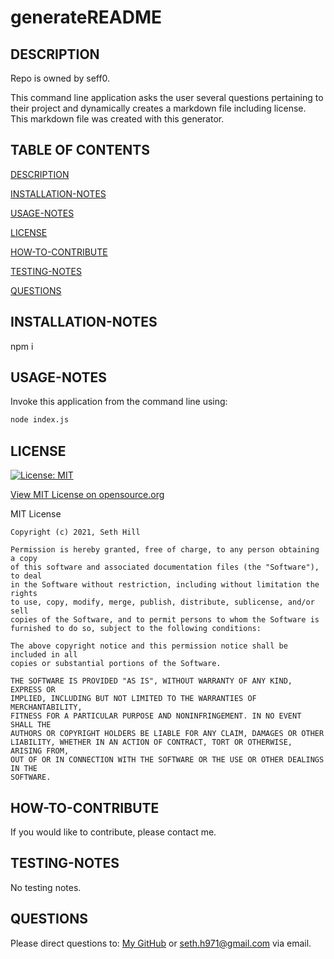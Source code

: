 # generateREADME

## DESCRIPTION

Repo is owned by seff0.

This command line application asks the user several questions pertaining to their project and dynamically creates a markdown file including license. This markdown file was created with this generator.

## TABLE OF CONTENTS

[DESCRIPTION](#description)

[INSTALLATION-NOTES](#installation-notes)

[USAGE-NOTES](#usage-notes)

[LICENSE](#license)

[HOW-TO-CONTRIBUTE](#how-to-contribute)

[TESTING-NOTES](#testing-notes)

[QUESTIONS](#questions)

## INSTALLATION-NOTES

npm i

## USAGE-NOTES

Invoke this application from the command line using:

```bash
node index.js
```

## LICENSE

[![License: MIT](https://img.shields.io/badge/License-MIT-yellow.svg)](https://opensource.org/licenses/MIT)

[View MIT License on opensource.org](https://opensource.org/licenses/MIT)

MIT License

    Copyright (c) 2021, Seth Hill

    Permission is hereby granted, free of charge, to any person obtaining a copy
    of this software and associated documentation files (the "Software"), to deal
    in the Software without restriction, including without limitation the rights
    to use, copy, modify, merge, publish, distribute, sublicense, and/or sell
    copies of the Software, and to permit persons to whom the Software is
    furnished to do so, subject to the following conditions:

    The above copyright notice and this permission notice shall be included in all
    copies or substantial portions of the Software.

    THE SOFTWARE IS PROVIDED "AS IS", WITHOUT WARRANTY OF ANY KIND, EXPRESS OR
    IMPLIED, INCLUDING BUT NOT LIMITED TO THE WARRANTIES OF MERCHANTABILITY,
    FITNESS FOR A PARTICULAR PURPOSE AND NONINFRINGEMENT. IN NO EVENT SHALL THE
    AUTHORS OR COPYRIGHT HOLDERS BE LIABLE FOR ANY CLAIM, DAMAGES OR OTHER
    LIABILITY, WHETHER IN AN ACTION OF CONTRACT, TORT OR OTHERWISE, ARISING FROM,
    OUT OF OR IN CONNECTION WITH THE SOFTWARE OR THE USE OR OTHER DEALINGS IN THE
    SOFTWARE.

## HOW-TO-CONTRIBUTE

If you would like to contribute, please contact me.

## TESTING-NOTES

No testing notes.

## QUESTIONS

Please direct questions to: [My GitHub](https://github.com/seff0) or seth.h971@gmail.com via email.
